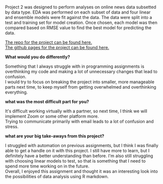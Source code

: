 Project 2 was designed to perform analyses on online news data subsetted by data type.  EDA was performed on each subset of data and four linear and ensemble models were fit against the data.  The data were split into a test and training set for model creation.  Once chosen, each model was then compared based on RMSE value to find the best model for predicting the data.

[The repo for the project can be found here.](https://github.com/jwilkie94/ST558-Project-2)  
[The github pages for the project can be found here.](https://jwilkie94.github.io/ST558-Project-2/)


**What would you do differently?**

Something that I always struggle with in programming assignments is overthinking my code and making a lot of unnecessary changes that lead to confusion.  
I would try to focus on breaking the project into smaller, more manageable parts next time, to keep myself from getting overwhelmed and overthinking everything. 


**what was the most difficult part for you?**

It's difficult working virtually with a partner, so next time, I think we will implement Zoom or some other platform more.  
Trying to communicate primarily with email leads to a lot of confusion and stress.


**what are your big take-aways from this project?**

I struggled with automation on previous assignments, but I think I was finally able to get a handle on it with this project.  I still have more to learn, but I definitely have a better understanding than before. 
I'm also still struggling with choosing linear models to test, so that is something that I need to spend more time working on in the future.  
Overall, I enjoyed this assignment and thought it was an interesting look into the possibilities of data analysis using R markdown.  
